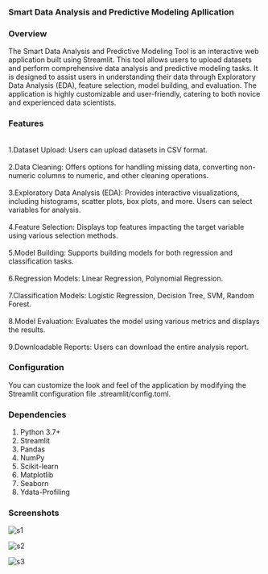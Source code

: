 <b><h3>
Smart Data Analysis and Predictive Modeling Apllication </h3></b>
<h3>Overview</h3>
<p>The Smart Data Analysis and Predictive Modeling Tool is an interactive web application built using Streamlit. This tool allows users to upload datasets and perform comprehensive data analysis and predictive modeling tasks. It is designed to assist users in understanding their data through Exploratory Data Analysis (EDA), feature selection, model building, and evaluation. The application is highly customizable and user-friendly, catering to both novice and experienced data scientists.</p>
<h3>Features</h3>
<br>1.Dataset Upload: Users can upload datasets in CSV format.</br>
<br>2.Data Cleaning: Offers options for handling missing data, converting non-numeric columns to numeric, and other cleaning operations.</br>
<br>3.Exploratory Data Analysis (EDA): Provides interactive visualizations, including histograms, scatter plots, box plots, and more. Users can select variables for analysis.</br>
  <br>4.Feature Selection: Displays top features impacting the target variable using various selection methods. </br>
<br>5.Model Building: Supports building models for both regression and classification tasks.</br>
 <br>6.Regression Models: Linear Regression, Polynomial Regression.</br>
 <br>7.Classification Models: Logistic Regression, Decision Tree, SVM, Random Forest.</br>
 <br>8.Model Evaluation: Evaluates the model using various metrics and displays the results.</br>
 <br>9.Downloadable Reports: Users can download the entire analysis report.</br>
<h3>Configuration</h3>
<p>You can customize the look and feel of the application by modifying the Streamlit configuration file .streamlit/config.toml.</p>

<h3>Dependencies</h3>
<ol> <li> Python 3.7+ </li>
 <li> Streamlit </li>
  <li> Pandas </li>
 <li> NumPy </li>
  <li>Scikit-learn </li>
 <li> Matplotlib </li>
  <li>Seaborn</li>
  <li> Ydata-Profiling </li> </ol> 

  <h3><b>Screenshots</b></h3>

  ![s1](https://github.com/user-attachments/assets/dc15396b-4735-41ab-b104-eacec19c9e48)

  
![s2](https://github.com/user-attachments/assets/004c2250-b625-42a6-b090-33a3bec64d44)


![s3](https://github.com/user-attachments/assets/9764d479-3c91-43e7-a469-c15c9c0160ad)

